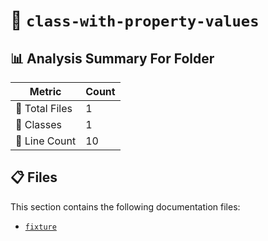 # 📁 `class-with-property-values`

## 📊 Analysis Summary For Folder

| Metric | Count |
|--------|-------|
| 📁 Total Files | 1 |
| 🧱 Classes | 1 |
| 🔢 Line Count | 10 |


## 📋 Files

This section contains the following documentation files:

- [`fixture`](./fixture.md)